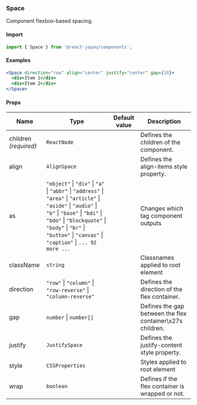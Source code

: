 ### Space

Component flexbox-based spacing.

#### Import

```jsx
import { Space } from '@react-jopau/components';
```

#### Examples

```jsx
<Space direction="row" align="center" justify="center" gap={10}>
  <div>Item 1</div>
  <div>Item 2</div>
</Space>
```

#### Props

| Name                  | Type                                                                                                                                                                                                                                                              | Default value | Description                                               |
| --------------------- | ----------------------------------------------------------------------------------------------------------------------------------------------------------------------------------------------------------------------------------------------------------------- | ------------- | --------------------------------------------------------- |
| children _(required)_ | `ReactNode`                                                                                                                                                                                                                                                       |               | Defines the children of the component.                    |
| align                 | `AlignSpace`                                                                                                                                                                                                                                                      |               | Defines the align-items style property.                   |
| as                    | `"object"` \| `"div"` \| `"a"` \| `"abbr"` \| `"address"` \| `"area"` \| `"article"` \| `"aside"` \| `"audio"` \| `"b"` \| `"base"` \| `"bdi"` \| `"bdo"` \| `"blockquote"` \| `"body"` \| `"br"` \| `"button"` \| `"canvas"` \| `"caption"` \| `... 92 more ...` |               | Changes which tag component outputs                       |
| className             | `string`                                                                                                                                                                                                                                                          |               | Classnames applied to root element                        |
| direction             | `"row"` \| `"column"` \| `"row-reverse"` \| `"column-reverse"`                                                                                                                                                                                                    |               | Defines the direction of the flex container.              |
| gap                   | `number` \| `number[]`                                                                                                                                                                                                                                            |               | Defines the gap between the flex container\x27s children. |
| justify               | `JustifySpace`                                                                                                                                                                                                                                                    |               | Defines the justify-content style property.               |
| style                 | `CSSProperties`                                                                                                                                                                                                                                                   |               | Styles applied to root element                            |
| wrap                  | `boolean`                                                                                                                                                                                                                                                         |               | Defines if the flex container is wrapped or not.          |
